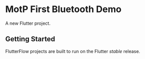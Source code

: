 # MotP First Bluetooth Demo

A new Flutter project.

## Getting Started

FlutterFlow projects are built to run on the Flutter _stable_ release.
